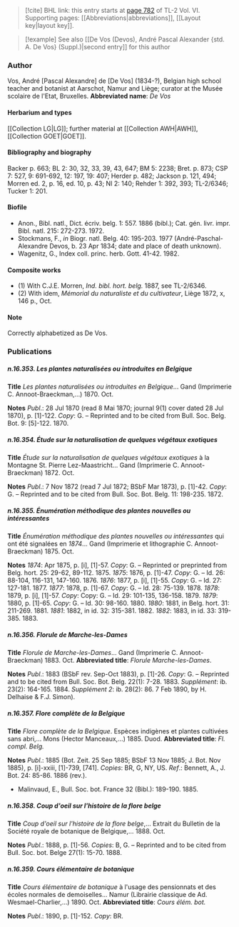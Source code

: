 > [!cite] BHL link: this entry starts at [page 782](https://www.biodiversitylibrary.org/page/33212824) of TL-2 Vol. VI.
> Supporting pages: [[Abbreviations|abbreviations]], [[Layout key|layout key]].

> [!example] See also [[De Vos (Devos), André Pascal Alexander {std. A. De Vos} (Suppl.)|second entry]] for this author

### Author

Vos, André \[Pascal Alexandre\] de \[De Vos\] (1834-?), Belgian high school teacher and botanist at Aarschot, Namur and Liège; curator at the Musée scolaire de l'Etat, Bruxelles. 
**Abbreviated name**: *De Vos*

#### Herbarium and types

[[Collection LG|LG]]; further material at [[Collection AWH|AWH]], [[Collection GOET|GOET]].

#### Bibliography and biography

Backer p. 663; BL 2: 30, 32, 33, 39, 43, 647; BM 5: 2238; Bret. p. 873; CSP 7: 527, 9: 691-692, 12: 197, 19: 407; Herder p. 482; Jackson p. 121, 494; Morren ed. 2, p. 16, ed. 10, p. 43; NI 2: 140; Rehder 1: 392, 393; TL-2/6346; Tucker 1: 201.

#### Biofile

- Anon., Bibl. natl., Dict. écriv. belg. 1: 557. 1886 (bibl.); Cat. gén. livr. impr. Bibl. natl. 215: 272-273. 1972.
- Stockmans, F., *in* Biogr. natl. Belg. 40: 195-203. 1977 (André-Paschal-Alexandre Devos, b. 23 Apr 1834; date and place of death unknown).
- Wagenitz, G., Index coll. princ. herb. Gott. 41-42. 1982.

#### Composite works

- (1) With C.J.E. Morren, *Ind. bibl. hort. belg.* 1887, see TL-2/6346.
- (2) With idem, *Mémorial du naturaliste et du cultivateur*, Liège 1872, x, 146 p., Oct.

#### Note

Correctly alphabetized as De Vos.

### Publications

##### n.16.353. Les plantes naturalisées ou introduites en Belgique

**Title**
*Les plantes naturalisées ou introduites en Belgique*... Gand (Imprimerie C. Annoot-Braeckman,...) 1870. Oct.

**Notes**
*Publ*.: 28 Jul 1870 (read 8 Mai 1870; journal 9(1) cover dated 28 Jul 1870), p. \[1\]-122.
*Copy*: G. – Reprinted and to be cited from Bull. Soc. Belg. Bot. 9: \[5\]-122. 1870.

##### n.16.354. Étude sur la naturalisation de quelques végétaux exotiques

**Title**
*Étude sur la naturalisation de quelques végétaux exotiques* à la Montagne St. Pierre Lez-Maastricht... Gand (Imprimerie C. Annoot-Braeckman) 1872. Oct.

**Notes**
*Publ*.: 7 Nov 1872 (read 7 Jul 1872; BSbF Mar 1873), p. \[1\]-42. *Copy*: G. – Reprinted and to be cited from Bull. Soc. Bot. Belg. 11: 198-235. 1872.

##### n.16.355. Énumération méthodique des plantes nouvelles ou intéressantes

**Title**
*Énumération méthodique des plantes nouvelles ou intéressantes* qui ont été signalées en *1874*... Gand (Imprimerie et lithographie C. Annoot-Braeckman) 1875. Oct.

**Notes**
*1874*: Apr 1875, p. \[i\], \[1\]-57. *Copy*: G. – Reprinted or preprinted from Belg. hort. 25: 29-62, 89-112. 1875.
*1875*: 1876, p. \[1\]-47. *Copy*: G. – Id. 26: 88-104, 116-131, 147-160. 1876.
*1876*: 1877, p. \[i\], \[1\]-55. *Copy*: G. – Id. 27: 127-181. 1877.
*1877*: 1878, p. \[1\]-67. *Copy*: G. – Id. 28: 75-139. 1878.
*1878*: 1879, p. \[i\], \[1\]-57. *Copy*: Copy: G. – Id. 29: 101-135, 136-158. 1879.
*1879*: 1880, p. \[1\]-65. *Copy*: G. – Id. 30: 98-160. 1880.
*1880*: 1881, in Belg. hort. 31: 211-269. 1881.
*1881*: 1882, in id. 32: 315-381. 1882.
*1882*: 1883, in id. 33: 319-385. 1883.

##### n.16.356. Florule de Marche-les-Dames

**Title**
*Florule de Marche-les-Dames*... Gand (Imprimerie C. Annoot-Braeckman) 1883. Oct.
**Abbreviated title**: *Florule Marche-les-Dames*.

**Notes**
*Publ*.: 1883 (BSbF rev. Sep-Oct 1883), p. \[1\]-26. *Copy*: G. – Reprinted and to be cited from Bull. Soc. Bot. Belg. 22(1): 7-28. 1883.
*Supplément*: ib. 23(2): 164-165. 1884.
*Supplément 2*: ib. 28(2): 86. 7 Feb 1890, by H. Delhaise & F.J. Simon).

##### n.16.357. Flore complète de la Belgique

**Title**
*Flore complète de la Belgique*. Espèces indigènes et plantes cultivées sans abri,... Mons (Hector Manceaux,...) 1885. Duod.
**Abbreviated title**: *Fl. compl. Belg.*

**Notes**
*Publ*.: 1885 (Bot. Zeit. 25 Sep 1885; BSbF 13 Nov 1885; J. Bot. Nov 1885), p. \[i\]-xxiii, \[1\]-739, \[741\]. *Copies*: BR, G, NY, US.
*Ref*.: Bennett, A., J. Bot. 24: 85-86. 1886 (rev.).
- Malinvaud, E., Bull. Soc. bot. France 32 (Bibl.): 189-190. 1885.

##### n.16.358. Coup d'oeil sur l'histoire de la flore belge

**Title**
*Coup d'oeil sur l'histoire de la flore belge*,... Extrait du Bulletin de la Société royale de botanique de Belgique,... 1888. Oct.

**Notes**
*Publ*.: 1888, p. \[1\]-56. *Copies*: B, G. – Reprinted and to be cited from Bull. Soc. bot. Belge 27(1): 15-70. 1888.

##### n.16.359. Cours élémentaire de botanique

**Title**
*Cours élémentaire de botanique* à l'usage des pensionnats et des écoles normales de demoiselles... Namur (Librairie classique de Ad. Wesmael-Charlier,...) 1890. Oct.
**Abbreviated title**: *Cours élém. bot.*

**Notes**
*Publ*.: 1890, p. \[1\]-152. *Copy*: BR.

